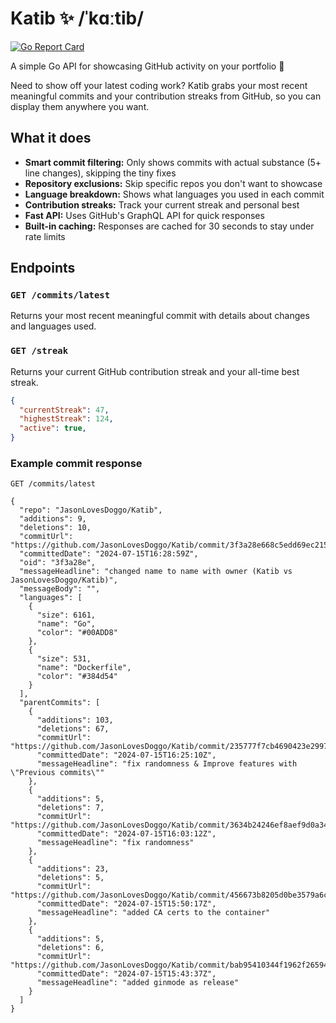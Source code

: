 # Katib ✨ /ˈkɑːtib/

[![Go Report Card](https://goreportcard.com/badge/github.com/Jasonlovesdoggo/katib)](https://goreportcard.com/report/github.com/jasonlovesdoggo/katib)

A simple Go API for showcasing GitHub activity on your portfolio 📜

Need to show off your latest coding work? Katib grabs your most recent meaningful commits and your contribution streaks 
from GitHub, so you can display them anywhere you want.

## What it does 

- **Smart commit filtering:** Only shows commits with actual substance (5+ line changes), skipping the tiny fixes
- **Repository exclusions:** Skip specific repos you don't want to showcase 
- **Language breakdown:** Shows what languages you used in each commit
- **Contribution streaks:** Track your current streak and personal best
- **Fast API:** Uses GitHub's GraphQL API for quick responses
- **Built-in caching:** Responses are cached for 30 seconds to stay under rate limits

## Endpoints

### `GET /commits/latest`
Returns your most recent meaningful commit with details about changes and languages used.

### `GET /streak`
Returns your current GitHub contribution streak and your all-time best streak.

```json
{
  "currentStreak": 47,
  "highestStreak": 124,
  "active": true,
}
```

### Example commit response

`GET /commits/latest`
```json5
{
  "repo": "JasonLovesDoggo/Katib",
  "additions": 9,
  "deletions": 10,
  "commitUrl": "https://github.com/JasonLovesDoggo/Katib/commit/3f3a28e668c5edd69ec21568c624b5d870ef364f",
  "committedDate": "2024-07-15T16:28:59Z",
  "oid": "3f3a28e",
  "messageHeadline": "changed name to name with owner (Katib vs JasonLovesDoggo/Katib)",
  "messageBody": "",
  "languages": [
    {
      "size": 6161,
      "name": "Go",
      "color": "#00ADD8"
    },
    {
      "size": 531,
      "name": "Dockerfile",
      "color": "#384d54"
    }
  ],
  "parentCommits": [
    {
      "additions": 103,
      "deletions": 67,
      "commitUrl": "https://github.com/JasonLovesDoggo/Katib/commit/235777f7cb4690423e2997844cc34fdb696d16ab",
      "committedDate": "2024-07-15T16:25:10Z",
      "messageHeadline": "fix randomness & Improve features with \"Previous commits\""
    },
    {
      "additions": 5,
      "deletions": 7,
      "commitUrl": "https://github.com/JasonLovesDoggo/Katib/commit/3634b24246ef8aef9d0a34d821d7bccd9c3538d2",
      "committedDate": "2024-07-15T16:03:12Z",
      "messageHeadline": "fix randomness"
    },
    {
      "additions": 23,
      "deletions": 5,
      "commitUrl": "https://github.com/JasonLovesDoggo/Katib/commit/456673b8205d0be3579a6c2a3651fa20c502dc18",
      "committedDate": "2024-07-15T15:50:17Z",
      "messageHeadline": "added CA certs to the container"
    },
    {
      "additions": 5,
      "deletions": 6,
      "commitUrl": "https://github.com/JasonLovesDoggo/Katib/commit/bab95410344f1962f2659409fca0dc2adf039f3e",
      "committedDate": "2024-07-15T15:43:37Z",
      "messageHeadline": "added ginmode as release"
    }
  ]
}
```
